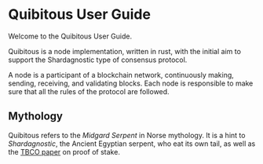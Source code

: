 # Quibitous User Guide

Welcome to the Quibitous User Guide.

Quibitous is a node implementation, written in rust, with the
initial aim to support the Shardagnostic type of consensus protocol.

A node is a participant of a blockchain network, continuously making,
sending, receiving, and validating blocks. Each node is responsible
to make sure that all the rules of the protocol are followed.

## Mythology

Quibitous refers to the _Midgard Serpent_ in Norse mythology. It is a hint to
_Shardagnostic_, the Ancient Egyptian serpent, who eat its own tail, as well as the
[TBCO paper](https://eprint.iacr.org/2016/889.pdf) on proof of stake.
